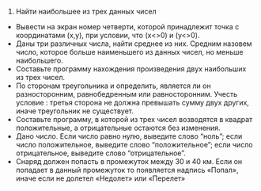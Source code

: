 1.	Найти наибольшее из трех данных чисел
*	Вывести на экран номер четверти, которой принадлежит точка с координатами (x,y), при условии, что (x<>0) и (y<>0).
*	Даны три различных числа, найти среднее из них. Средним назовем число, которое больше наименьшего из данных чисел, но меньше наибольшего.
*	Составьте программу нахождения произведения двух наибольших из трех чисел.
*	По сторонам треугольника и определить, является ли он разносторонним, равнобедренным или равносторонним. Учесть условие : третья сторона не должна превышать сумму двух других, иначе треугольник не существует.
*	Составьте программу, в которой из трех чисел возводятся в квадрат положительные, а отрицательные остаются без изменения.
*   Дано число. Если число равно нулю, выведите слово “ноль”; если число положительное, выведите слово “положительное”; если число отрицательное, выведите слово “отрицательное”.
*   Снаряд должен попасть  в промежуток между 30 и 40 км. Если он попадает в данный промежуток то появляется надпись «Попал», иначе если не долетел «Недолет» или «Перелет»